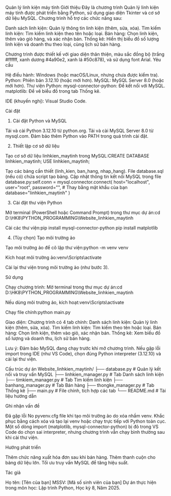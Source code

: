 Quản lý linh kiện máy tính
Giới thiệu
Đây là chương trình Quản lý linh kiện máy tính được phát triển bằng Python, sử dụng giao diện Tkinter và cơ sở dữ liệu MySQL. Chương trình hỗ trợ các chức năng sau:

Danh sách linh kiện: Quản lý thông tin linh kiện (thêm, sửa, xóa).
Tìm kiếm linh kiện: Tìm kiếm linh kiện theo tên hoặc loại.
Bán hàng: Chọn linh kiện, thêm vào giỏ hàng, và xác nhận bán.
Thống kê: Hiển thị biểu đồ số lượng linh kiện và doanh thu theo loại, cùng lịch sử bán hàng.

Chương trình được thiết kế với giao diện thân thiện, màu sắc đồng bộ (trắng #ffffff, xanh dương #4a90e2, xanh lá #50c878), và sử dụng font Arial.
Yêu cầu

Hệ điều hành: Windows (hoặc macOS/Linux, nhưng chưa được kiểm tra).
Python: Phiên bản 3.12.10 (hoặc mới hơn).
MySQL: MySQL Server 8.0 (hoặc mới hơn).
Thư viện Python:
mysql-connector-python: Để kết nối với MySQL.
matplotlib: Để vẽ biểu đồ trong tab Thống kê.


IDE (khuyến nghị): Visual Studio Code.

Cài đặt
1. Cài đặt Python và MySQL

Tải và cài Python 3.12.10 từ python.org.
Tải và cài MySQL Server 8.0 từ mysql.com.
Đảm bảo thêm Python vào PATH trong quá trình cài đặt.

2. Thiết lập cơ sở dữ liệu

Tạo cơ sở dữ liệu linhkien_maytinh trong MySQL:CREATE DATABASE linhkien_maytinh;
USE linhkien_maytinh;


Tạo các bảng cần thiết (linh_kien, ban_hang, nhap_hang). File database.sql (nếu có) chứa script tạo bảng.
Cập nhật thông tin kết nối MySQL trong file database.py:self.conn = mysql.connector.connect(
    host="localhost",
    user="root",
    password="",  # Thay bằng mật khẩu của bạn
    database="linhkien_maytinh"
)



3. Cài đặt thư viện Python

Mở terminal (PowerShell hoặc Command Prompt) trong thư mục dự án:cd D:\HK8\PYTHON_PROGRAMMING\Website_linhkien_maytinh


Cài các thư viện:pip install mysql-connector-python
pip install matplotlib



4. (Tùy chọn) Tạo môi trường ảo

Tạo môi trường ảo để cô lập thư viện:python -m venv venv


Kích hoạt môi trường ảo:venv\Scripts\activate


Cài lại thư viện trong môi trường ảo (như bước 3).

Sử dụng

Chạy chương trình:
Mở terminal trong thư mục dự án:cd D:\HK8\PYTHON_PROGRAMMING\Website_linhkien_maytinh


Nếu dùng môi trường ảo, kích hoạt:venv\Scripts\activate


Chạy file chính:python main.py




Giao diện:
Chương trình có 4 tab chính:
Danh sách linh kiện: Quản lý linh kiện (thêm, sửa, xóa).
Tìm kiếm linh kiện: Tìm kiếm theo tên hoặc loại.
Bán hàng: Chọn linh kiện, thêm vào giỏ, xác nhận bán.
Thống kê: Xem biểu đồ số lượng và doanh thu, lịch sử bán hàng.




Lưu ý:
Đảm bảo MySQL đang chạy trước khi mở chương trình.
Nếu gặp lỗi import trong IDE (như VS Code), chọn đúng Python interpreter (3.12.10) và cài lại thư viện.



Cấu trúc dự án
Website_linhkien_maytinh/
├── database.py          # Quản lý kết nối và truy vấn MySQL
├── linhkien_manager.py  # Tab Danh sách linh kiện
├── timkiem_manager.py   # Tab Tìm kiếm linh kiện
├── banhang_manager.py   # Tab Bán hàng
├── thongke_manager.py   # Tab Thống kê
├── main.py              # File chính, tích hợp các tab
└── README.md            # Tài liệu hướng dẫn

Ghi nhận vấn đề

Đã gặp lỗi No pyvenv.cfg file khi tạo môi trường ảo do xóa nhầm venv. Khắc phục bằng cách xóa và tạo lại venv hoặc chạy trực tiếp với Python toàn cục.
Một số dòng import (matplotlib, mysql-connector-python) bị đỏ trong VS Code do chọn sai interpreter, nhưng chương trình vẫn chạy bình thường sau khi cài thư viện.

Hướng phát triển

Thêm chức năng xuất hóa đơn sau khi bán hàng.
Thêm thanh cuộn cho bảng dữ liệu lớn.
Tối ưu truy vấn MySQL để tăng hiệu suất.

Tác giả

Họ tên: [Tên của bạn]
MSSV: [Mã số sinh viên của bạn]
Dự án thực hiện trong môn học: Lập trình Python, Học kỳ 8, Năm 2025.

